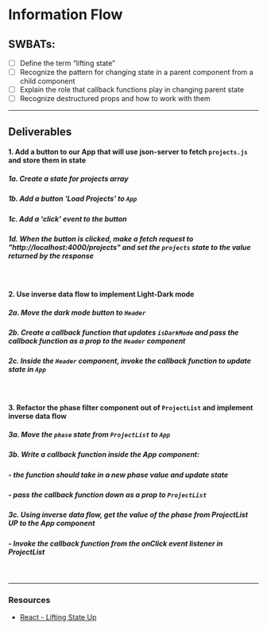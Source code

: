 # Information Flow

## SWBATs:

- [ ] Define the term “lifting state”
- [ ] Recognize the pattern for changing state in a parent component from a child component
- [ ] Explain the role that callback functions play in changing parent state
- [ ] Recognize destructured props and how to work with them

---

## Deliverables

#### 1. Add a button to our App that will use json-server to fetch `projects.js` and store them in state

##### 1a. Create a state for projects array
##### 1b. Add a button 'Load Projects' to `App`

##### 1c. Add a 'click' event to the button

##### 1d. When the button is clicked, make a fetch request to "http://localhost:4000/projects" and set the `projects` state to the value returned by the response

<br />

#### 2. Use inverse data flow to implement Light-Dark mode

##### 2a. Move the dark mode button to `Header`

##### 2b. Create a callback function that updates `isDarkMode` and pass the callback function as a prop to the `Header` component

##### 2c.  Inside the `Header` component, invoke the callback function to update state in `App`

<br />

#### 3. Refactor the phase filter component out of `ProjectList` and implement inverse data flow

##### 3a. Move the `phase` state from `ProjectList` to `App`


##### 3b. Write a callback function inside the App component:

  ##### - the function should take in a new phase value and update state

  ##### - pass the callback function down as a prop to `ProjectList`

##### 3c. Using inverse data flow, get the value of the phase from ProjectList UP to the App component

##### - Invoke the callback function from the onClick event listener in ProjectList

<br />

--- 
### Resources
- [React - Lifting State Up](https://reactjs.org/docs/lifting-state-up.html)